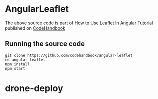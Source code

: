 # AngularLeaflet
The above source code is part of [How to Use Leaflet In Angular Tutorial](https://codehandbook.org/use-leaflet-in-angular/) published on [CodeHandbook](https://codehandbook.org)

## Running the source code
```
git clone https://github.com/codehandbook/angular-leaflet
cd angular-leaflet
npm install
npm start
```
# drone-deploy
